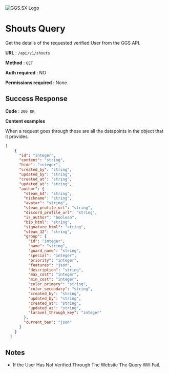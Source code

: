 ![GGS.SX Logo](https://ggs.sx/images/final-small.png)
# Shouts Query

Get the details of the requested verified User from the GGS API.

**URL** : `/api/v1/shouts`

**Method** : `GET`

**Auth required** : NO

**Permissions required** : None

## Success Response

**Code** : `200 OK`

**Content examples**

When a request goes through these are all the datapoints in the object that it provides.

```json
[
    {
      "id": "integer",
      "content": "string",
      "hide": "integer",
      "created_by": "string",
      "updated_by": "string",
      "created_at": "string",
      "updated_at": "string",
      "author": {
        "steam_64": "string",
        "nickname": "string",
        "avatar": "string",
        "steam_profile_url": "string",
        "discord_profile_url": "string",
        "is_author": "boolean",
        "bio_html": "string",
        "signature_html": "string",
        "steam_32": "string",
        "group": {
          "id": "integer",
          "name": "string",
          "guard_name": "string",
          "special": "integer",
          "priority": "integer",
          "features": "json",
          "description": "string",
          "max_cost": "integer",
          "min_cost": "integer",
          "color_primary": "string",
          "color_secondary": "string",
          "created_by": "string",
          "updated_by": "string",
          "created_at": "string",
          "updated_at": "string",
          "laravel_through_key": "integer"
        },
        "current_ban": "json"
      }
    }
  ]
```

## Notes

* If the User Has Not Verified Through The Website The Query Will Fail.
